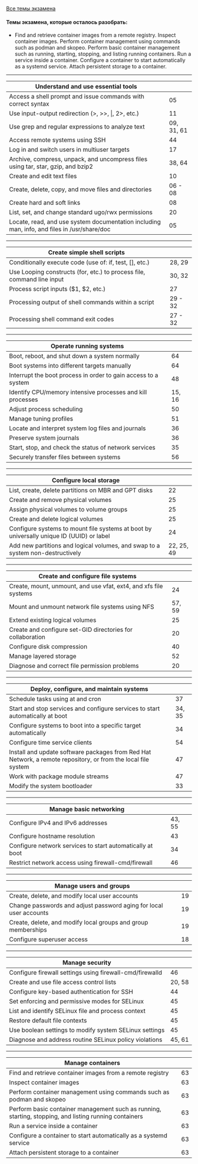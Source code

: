 [Все темы экзамена](https://www.redhat.com/en/services/training/ex200-red-hat-certified-system-administrator-rhcsa-exam?section=Objectives)

#### Темы экзамена, которые осталось разобрать:

- Find and retrieve container images from a remote registry. Inspect container images. Perform container management using commands such as podman and skopeo. Perform basic container management such as running, starting, stopping, and listing running containers. Run a service inside a container. Configure a container to start automatically as a systemd service. Attach persistent storage to a container.

---

| Understand and use essential tools | |
|---	|---	|
| Access a shell prompt and issue commands with correct syntax 	| 05 	|
| Use input-output redirection (>, >>, \|, 2>, etc.) 	| 11 	|
| Use grep and regular expressions to analyze text 	| 09, 31, 61 	|
| Access remote systems using SSH 	| 44 	|
| Log in and switch users in multiuser targets 	| 17 	|
| Archive, compress, unpack, and uncompress files using tar, star, gzip, and bzip2 	| 38, 64 	|
| Create and edit text files 	| 10 	|
| Create, delete, copy, and move files and directories 	| 06 - 08 	|
| Create hard and soft links 	| 08 	|
| List, set, and change standard ugo/rwx permissions 	| 20 	|
| Locate, read, and use system documentation including man, info, and files in /usr/share/doc 	| 05 	|

---

| Create simple shell scripts 	|  	|
|---	|---	|
| Conditionally execute code (use of: if, test, [], etc.) 	| 28, 29 	|
| Use Looping constructs (for, etc.) to process file, command line input 	| 30, 32 	|
| Process script inputs ($1, $2, etc.) 	| 27 	|
| Processing output of shell commands within a script 	| 29 - 32 	|
| Processing shell command exit codes 	| 27 - 32 	|

---

| Operate running systems 	|  	|
|---	|---	|
| Boot, reboot, and shut down a system normally 	| 64 	|
| Boot systems into different targets manually 	| 64 	|
| Interrupt the boot process in order to gain access to a system 	| 48 	|
| Identify CPU/memory intensive processes and kill processes 	| 15, 16 	|
| Adjust process scheduling 	| 50 	|
| Manage tuning profiles 	| 51 	|
| Locate and interpret system log files and journals 	| 36 	|
| Preserve system journals 	| 36 	|
| Start, stop, and check the status of network services 	| 35 	|
| Securely transfer files between systems 	| 56 	|

---

| Configure local storage 	|  	|
|---	|---	|
| List, create, delete partitions on MBR and GPT disks 	| 22 	|
| Create and remove physical volumes 	| 25 	|
| Assign physical volumes to volume groups 	| 25 	|
| Create and delete logical volumes 	| 25 	|
| Configure systems to mount file systems at boot by universally unique ID (UUID) or label 	| 24 	|
| Add new partitions and logical volumes, and swap to a system non-destructively 	| 22, 25, 49 	|

---

| Create and configure file systems 	|  	|
|---	|---	|
| Create, mount, unmount, and use vfat, ext4, and xfs file systems 	| 24 	|
| Mount and unmount network file systems using NFS 	| 57, 59	|
| Extend existing logical volumes 	| 25 	|
| Create and configure set-GID directories for collaboration 	| 20 	|
| Configure disk compression 	| 40 	|
| Manage layered storage 	| 52 	|
| Diagnose and correct file permission problems 	| 20 	|

---

| Deploy, configure, and maintain systems 	|  	|
|---	|---	|
| Schedule tasks using at and cron 	| 37 	|
| Start and stop services and configure services to start automatically at boot 	| 34, 35 	|
| Configure systems to boot into a specific target automatically 	| 34 	|
| Configure time service clients 	| 54 	|
| Install and update software packages from Red Hat Network, a remote repository, or from the local file system 	| 47 	|
| Work with package module streams 	| 47 	|
| Modify the system bootloader 	| 33 	|

---

| Manage basic networking 	|  	|
|---	|---	|
| Configure IPv4 and IPv6 addresses 	| 43, 55 	|
| Configure hostname resolution 	| 43 	|
| Configure network services to start automatically at boot 	| 34 	|
| Restrict network access using firewall-cmd/firewall 	| 46 	|

---

| Manage users and groups 	|  	|
|---	|---	|
| Create, delete, and modify local user accounts 	| 19 	|
| Change passwords and adjust password aging for local user accounts 	| 19 	|
| Create, delete, and modify local groups and group memberships 	| 19 	|
| Configure superuser access 	| 18 	|

---

| Manage security 	|  	|
|---	|---	|
| Configure firewall settings using firewall-cmd/firewalld 	| 46 	|
| Create and use file access control lists 	| 20, 58 	|
| Configure key-based authentication for SSH 	| 44 	|
| Set enforcing and permissive modes for SELinux 	| 45 	|
| List and identify SELinux file and process context 	| 45 	|
| Restore default file contexts 	| 45 	|
| Use boolean settings to modify system SELinux settings 	| 45 	|
| Diagnose and address routine SELinux policy violations 	| 45, 61 	|

---

| Manage containers 	|  	|
|---	|---	|
| Find and retrieve container images from a remote registry 	| 63 	|
| Inspect container images 	| 63 	|
| Perform container management using commands such as podman and skopeo 	| 63 	|
| Perform basic container management such as running, starting, stopping, and listing running containers 	| 63 	|
| Run a service inside a container 	| 63 	|
| Configure a container to start automatically as a systemd service 	| 63 	|
| Attach persistent storage to a container 	| 63 	|